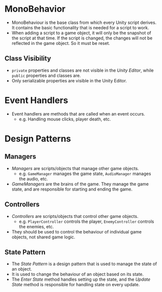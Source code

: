 # MonoBehavior

- MonoBehaviour is the base class from which every Unity script derives. It contains the basic functionality that is needed for a script to work.
- When adding a script to a game object, it will only be the snapshot of the script at that time. If the script is changed, the changes will not be reflected in the game object. So it must be reset.

## Class Visibility

- `private` properties and classes are not visible in the _Unity Editor_, while `public` properties and classes are.
- Only serializable properties are visible in the Unity Editor.

# Event Handlers

- Event handlers are methods that are called when an event occurs.
  - e.g. Handling mouse clicks, player death, etc.

# Design Patterns

## Managers

- _Managers_ are scripts/objects that manage other game objects.
  - e.g. `GameManager` manages the game state, `AudioManager` manages the audio, etc.
- _GameManagers_ are the brains of the game. They manage the game state, and are responsible for starting and ending the game.

## Controllers

- _Controllers_ are scripts/objects that control other game objects.
  - e.g. `PlayerController` controls the player, `EnemyController` controls the enemies, etc.
- They should be used to control the behaviour of individual game objects, not shared game logic.

## State Pattern

- The _State Pattern_ is a design pattern that is used to manage the state of an object.
- It is used to change the behaviour of an object based on its state.
- The _Enter State_ method handles setting up the state, and the _Update State_ method is responsible for handling state on every update.

